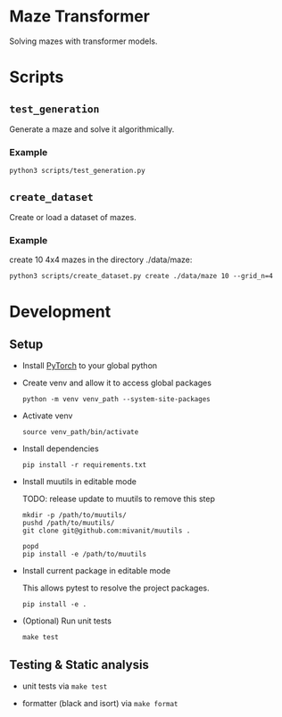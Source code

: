# Maze Transformer

Solving mazes with transformer models.

# Scripts

## `test_generation`
Generate a maze and solve it algorithmically.

### Example
```
python3 scripts/test_generation.py
```

## `create_dataset`
Create or load a dataset of mazes.

### Example
create 10 4x4 mazes in the directory ./data/maze:
```
python3 scripts/create_dataset.py create ./data/maze 10 --grid_n=4
```


# Development

## Setup

* Install [PyTorch](https://pytorch.org/get-started/locally/) to your global python
* Create venv and allow it to access global packages

    ```python -m venv venv_path --system-site-packages```
* Activate venv

    ```source venv_path/bin/activate```
* Install dependencies

    ```pip install -r requirements.txt```

* Install muutils in editable mode

    TODO: release update to muutils to remove this step
    ```
    mkdir -p /path/to/muutils/
    pushd /path/to/muutils/
    git clone git@github.com:mivanit/muutils .

    popd
    pip install -e /path/to/muutils
    ````

* Install current package in editable mode

    This allows pytest to resolve the project packages.
    ```
    pip install -e .
    ```

* (Optional) Run unit tests

    ```
    make test
    ```


## Testing & Static analysis

- unit tests via `make test`

- formatter (black and isort) via `make format`
